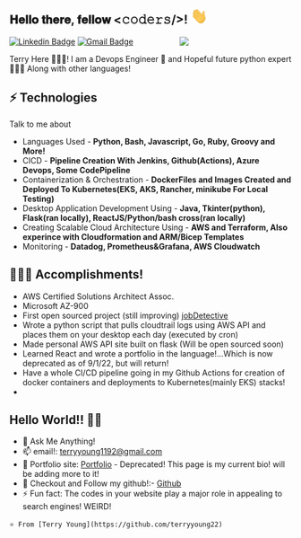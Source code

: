 <h2> 𝐇𝐞𝐥𝐥𝐨 𝐭𝐡𝐞𝐫𝐞, 𝐟𝐞𝐥𝐥𝐨𝐰 <𝚌𝚘𝚍𝚎𝚛𝚜/>! <img src="https://raw.githubusercontent.com/ABSphreak/ABSphreak/master/gifs/Hi.gif" width="30px"></h2>

<img align='right' src='https://user-images.githubusercontent.com/5713670/87202985-820dcb80-c2b6-11ea-9f56-7ec461c497c3.gif' width='200"'>

[![Linkedin Badge](https://img.shields.io/badge/-terryyoung-blue?style=flat-square&logo=Linkedin&logoColor=white&link=https://www.linkedin.com/in/terry-young/)](https://www.linkedin.com/in/terry-young/) 
[![Gmail Badge](https://img.shields.io/badge/-terryyoung1192@gmail.com-c14438?style=flat-square&logo=Gmail&logoColor=white&link=mailto:terryyoung1192@gmail.com)](mailto:terryyoung1192@gmail.com)

Terry Here 🧑🏾‍💻! I am a Devops Engineer 🚀 and Hopeful future python expert 🧑🏾‍💻 Along with other languages!
## ⚡ Technologies
Talk to me about
- Languages Used - **Python, Bash, Javascript, Go, Ruby, Groovy and More!**
- CICD - **Pipeline Creation With Jenkins, Github(Actions), Azure Devops, Some CodePipeline**
- Containerization & Orchestration - **DockerFiles and Images Created and Deployed To Kubernetes(EKS, AKS, Rancher, minikube For Local Testing)**
- Desktop Application Development Using - **Java, Tkinter(python), Flask(ran locally), ReactJS/Python/bash cross(ran locally)**
- Creating Scalable Cloud Architecture Using - **AWS and Terraform, Also experince with Cloudformation and ARM/Bicep Templates**
- Monitoring - **Datadog, Prometheus&Grafana, AWS Cloudwatch**

## 🧑🏾‍💻 Accomplishments!
- AWS Certified Solutions Architect Assoc.
- Microsoft AZ-900
- First open sourced project (still improving) [jobDetective](https://github.com/terryyoung22/Job-detective)
- Wrote a python script that pulls cloudtrail logs using AWS API and places them on your desktop each day (executed by cron)
- Made personal AWS API site built on flask (Will be open sourced soon)
- Learned React and wrote a portfolio in the language!...Which is now deprecated as of 9/1/22, but will return!
- Have a whole CI/CD pipeline going in my Github Actions for creation of docker containers and deployments to Kubernetes(mainly EKS) stacks!
- 

## Hello World!! 👋🏾
- 💬 Ask Me Anything!
- 📫 email!: [terryyoung1192@gmail.com](mailto:terryyoung1192@gmail.com)
- 🎯 Portfolio site: [Portfolio](http://portfolio.typrojects.io/) - Deprecated! This page is my current bio! will be adding more to it!
- 🔔 Checkout and Follow my github!:- [Github](http://github.typrojects.io/)
- ⚡ Fun fact: The codes in your website play a major role in appealing to search engines! WEIRD!


```⭐️ From [Terry Young](https://github.com/terryyoung22)```